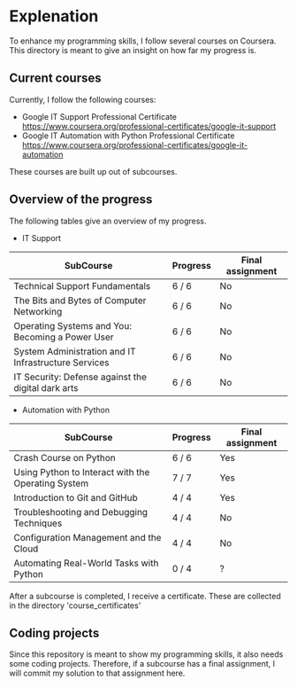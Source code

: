 # Explenation
To enhance my programming skills, I follow several courses on Coursera. 
This directory is meant to give an insight on how far my progress is.

## Current courses
Currently, I follow the following courses:
- Google IT Support Professional Certificate
https://www.coursera.org/professional-certificates/google-it-support
- Google IT Automation with Python Professional Certificate 
https://www.coursera.org/professional-certificates/google-it-automation

These courses are built up out of subcourses.

## Overview of the progress
The following tables give an overview of my progress.

- IT Support

| SubCourse | Progress | Final assignment |
| --------- |---------| -------| 
| Technical Support Fundamentals | 6 / 6 | No |
| The Bits and Bytes of Computer Networking | 6 / 6 | No |
| Operating Systems and You: Becoming a Power User | 6 / 6| No | 
| System Administration and IT Infrastructure Services | 6 / 6| No | 
| IT Security: Defense against the digital dark arts | 6 / 6 | No |

- Automation with Python

| SubCourse | Progress | Final assignment |
| --------- |---------| ------- |
| Crash Course on Python | 6 / 6 | Yes |
| Using Python to Interact with the Operating System | 7 / 7 | Yes |
| Introduction to Git and GitHub | 4 / 4| Yes |
| Troubleshooting and Debugging Techniques | 4 / 4| No |
| Configuration Management and the Cloud | 4 / 4 | No |
| Automating Real-World Tasks with Python | 0 / 4 | ? |

After a subcourse is completed, I receive a certificate. 
These are collected in the directory 'course_certificates'

## Coding projects
Since this repository is meant to show my programming skills,
it also needs some coding projects. Therefore, if a subcourse has 
a final assignment, I will commit my solution to that assignment here.








